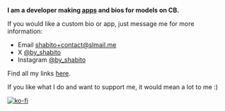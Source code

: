 **I am a developer making [apps](/cb-apps.md) and bios for models on CB.**

If you would like a custom bio or app, just message me for more information:

- Email [shabito+contact@slmail.me](mailto:shabito+contact@slmail.me)
- X [@by_shabito](https://x.com/by_shabito)
- Instagram [@by_shabito](https://instagram.com/by_shabito)

Find all my links [here](https://linktr.ee/shabito).

If you like what I do and want to support me, it would mean a lot to me :)

[![ko-fi](https://ko-fi.com/img/githubbutton_sm.svg)](https://ko-fi.com/shabito/tip)
